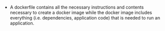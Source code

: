 - A dockerfile contains all the necessary instructions and contents necessary to create a docker image while the docker image includes everything (i.e. dependencies, application code) that is needed to run an application.